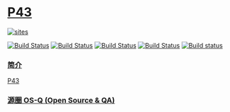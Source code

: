 ﻿# [P43](https://github.com/OS-Q/P43)

[![sites](http://182.61.61.133/link/resources/OSQ.png)](http://www.OS-Q.com)

[![Build Status](https://github.com/OS-Q/P43/workflows/CI/badge.svg)](https://github.com/OS-Q/P43/actions/workflows/CI.yml)
[![Build Status](https://circleci.com/gh/OS-Q/P43.svg?style=svg)](https://circleci.com/gh/OS-Q/P43)
[![Build Status](https://travis-ci.com/OS-Q/P43.svg?branch=master)](https://travis-ci.com/OS-Q/P43)
[![Build Status](https://cloud.drone.io/api/badges/OS-Q/P43/status.svg)](https://cloud.drone.io/OS-Q/P43)
[![Build status](https://ci.appveyor.com/api/projects/status/hbkbxwxsay1whbfq?svg=true)](https://ci.appveyor.com/project/Qitas/P43)

### [简介](https://github.com/OS-Q/P43/wiki)

[P43](https://github.com/OS-Q/P43)

### [源圈 OS-Q (Open Source & QA) ](http://www.OS-Q.com)
